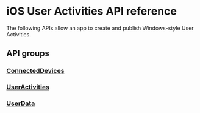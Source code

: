 # iOS User Activities API reference

The following APIs allow an app to create and publish Windows-style User Activities.

## API groups

### [ConnectedDevices](../../../objectivec-api/connecteddevices/index.md)
### [UserActivities](../../../objectivec-api/useractivities/index.md)
### [UserData](../../../objectivec-api/userdata/index.md)